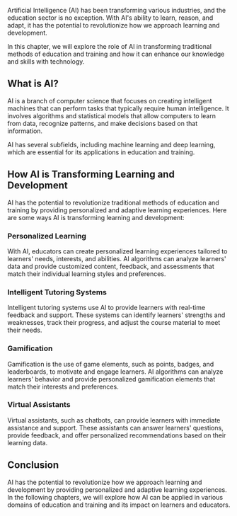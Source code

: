 

Artificial Intelligence (AI) has been transforming various industries, and the education sector is no exception. With AI's ability to learn, reason, and adapt, it has the potential to revolutionize how we approach learning and development.

In this chapter, we will explore the role of AI in transforming traditional methods of education and training and how it can enhance our knowledge and skills with technology.

What is AI?
-----------

AI is a branch of computer science that focuses on creating intelligent machines that can perform tasks that typically require human intelligence. It involves algorithms and statistical models that allow computers to learn from data, recognize patterns, and make decisions based on that information.

AI has several subfields, including machine learning and deep learning, which are essential for its applications in education and training.

How AI is Transforming Learning and Development
-----------------------------------------------

AI has the potential to revolutionize traditional methods of education and training by providing personalized and adaptive learning experiences. Here are some ways AI is transforming learning and development:

### Personalized Learning

With AI, educators can create personalized learning experiences tailored to learners' needs, interests, and abilities. AI algorithms can analyze learners' data and provide customized content, feedback, and assessments that match their individual learning styles and preferences.

### Intelligent Tutoring Systems

Intelligent tutoring systems use AI to provide learners with real-time feedback and support. These systems can identify learners' strengths and weaknesses, track their progress, and adjust the course material to meet their needs.

### Gamification

Gamification is the use of game elements, such as points, badges, and leaderboards, to motivate and engage learners. AI algorithms can analyze learners' behavior and provide personalized gamification elements that match their interests and preferences.

### Virtual Assistants

Virtual assistants, such as chatbots, can provide learners with immediate assistance and support. These assistants can answer learners' questions, provide feedback, and offer personalized recommendations based on their learning data.

Conclusion
----------

AI has the potential to revolutionize how we approach learning and development by providing personalized and adaptive learning experiences. In the following chapters, we will explore how AI can be applied in various domains of education and training and its impact on learners and educators.
